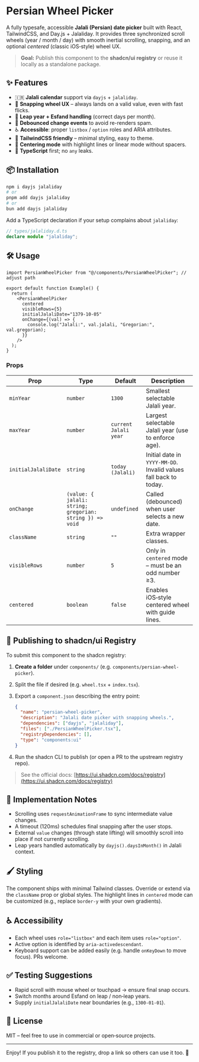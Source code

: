 # Persian Wheel Picker

A fully typesafe, accessible **Jalali (Persian) date picker** built with React, TailwindCSS, and Day.js + Jalaliday. It provides three synchronized scroll wheels (year / month / day) with smooth inertial scrolling, snapping, and an optional _centered_ (classic iOS‑style) wheel UX.

> **Goal:** Publish this component to the **shadcn/ui registry** or reuse it locally as a standalone package.

## ✨ Features

- 🇮🇷 **Jalali calendar** support via `dayjs` + `jalaliday`.
- 🎯 **Snapping wheel UX** – always lands on a valid value, even with fast flicks.
- 🧮 **Leap year + Esfand handling** (correct days per month).
- 🔁 **Debounced change events** to avoid re-renders spam.
- ♿ **Accessible**: proper `listbox` / `option` roles and ARIA attributes.
- 🎨 **TailwindCSS friendly** – minimal styling, easy to theme.
- 🧩 **Centering mode** with highlight lines or linear mode without spacers.
- 🧪 **TypeScript** first; no `any` leaks.

## 📦 Installation

```bash
npm i dayjs jalaliday
# or
pnpm add dayjs jalaliday
# or
bun add dayjs jalaliday
```

Add a TypeScript declaration if your setup complains about `jalaliday`:

```ts
// types/jalaliday.d.ts
declare module "jalaliday";
```

## 🛠 Usage

```tsx
import PersianWheelPicker from "@/components/PersianWheelPicker"; // adjust path

export default function Example() {
  return (
    <PersianWheelPicker
      centered
      visibleRows={5}
      initialJalaliDate="1379-10-05"
      onChange={(val) => {
        console.log("Jalali:", val.jalali, "Gregorian:", val.gregorian);
      }}
    />
  );
}
```

### Props

| Prop                | Type                                                     | Default               | Description                                                      |
| ------------------- | -------------------------------------------------------- | --------------------- | ---------------------------------------------------------------- |
| `minYear`           | `number`                                                 | `1300`                | Smallest selectable Jalali year.                                 |
| `maxYear`           | `number`                                                 | `current Jalali year` | Largest selectable Jalali year (use to enforce age).             |
| `initialJalaliDate` | `string`                                                 | `today (Jalali)`      | Initial date in `YYYY-MM-DD`. Invalid values fall back to today. |
| `onChange`          | `(value: { jalali: string; gregorian: string }) => void` | `undefined`           | Called (debounced) when user selects a new date.                 |
| `className`         | `string`                                                 | `""`                  | Extra wrapper classes.                                           |
| `visibleRows`       | `number`                                                 | `5`                   | Only in `centered` mode – must be an odd number ≥3.              |
| `centered`          | `boolean`                                                | `false`               | Enables iOS‑style centered wheel with guide lines.               |

## 🧩 Publishing to shadcn/ui Registry

To submit this component to the shadcn registry:

1. **Create a folder** under `components/` (e.g. `components/persian-wheel-picker`).
2. Split the file if desired (e.g. `wheel.tsx` + `index.tsx`).
3. Export a `component.json` describing the entry point:

   ```json
   {
     "name": "persian-wheel-picker",
     "description": "Jalali date picker with snapping wheels.",
     "dependencies": ["dayjs", "jalaliday"],
     "files": ["./PersianWheelPicker.tsx"],
     "registryDependencies": [],
     "type": "components:ui"
   }
   ```

4. Run the shadcn CLI to publish (or open a PR to the upstream registry repo).

> See the official docs: [https://ui.shadcn.com/docs/registry](https://ui.shadcn.com/docs/registry)

## 🧠 Implementation Notes

- Scrolling uses `requestAnimationFrame` to sync intermediate value changes.
- A timeout (120ms) schedules final snapping after the user stops.
- External `value` changes (through state lifting) will smoothly scroll into place if not currently scrolling.
- Leap years handled automatically by `dayjs().daysInMonth()` in Jalali context.

## 🖌 Styling

The component ships with minimal Tailwind classes. Override or extend via the `className` prop or global styles. The highlight lines in `centered` mode can be customized (e.g., replace `border-y` with your own gradients).

## ♿ Accessibility

- Each wheel uses `role="listbox"` and each item uses `role="option"`.
- Active option is identified by `aria-activedescendant`.
- Keyboard support can be added easily (e.g. handle `onKeyDown` to move focus). PRs welcome.

## ✅ Testing Suggestions

- Rapid scroll with mouse wheel or touchpad → ensure final snap occurs.
- Switch months around Esfand on leap / non‑leap years.
- Supply `initialJalaliDate` near boundaries (e.g., `1300-01-01`).

## 📄 License

MIT – feel free to use in commercial or open‑source projects.

---

Enjoy! If you publish it to the registry, drop a link so others can use it too. 🙌
